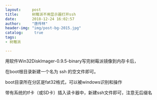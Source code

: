 ```yaml
---
layout:		post
title: 		树莓派不用显示器打开ssh
date: 		2018-12-24 16:02:57
author:		"唐传林"
header-img: "img/post-bg-2015.jpg"
catalog:	 true
tags:
- 树莓派

---
```

用软件Win32DiskImager-0.9.5-binary写完树莓派镜像到内存卡后，

在boot根目录新建一个名为 ssh 的空文件即可。

boot目录所在分区是fat32格式，可以被windows识别和操作

带有系统的tf卡（或SD卡）插入读卡器中，新建ssh文件即可，注意无后缀名

